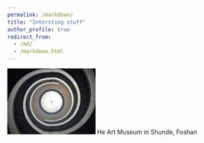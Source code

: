 ```yaml
---
permalink: /markdown/
title: "Intersting stuff"
author_profile: true
redirect_from: 
  - /md/
  - /markdown.html
---
```

<img src="../images/he.jpg" width="40%">
He Art Museum in Shunde, Foshan
